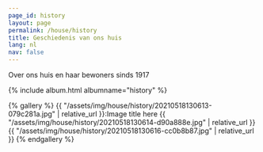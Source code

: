```yaml
---
page_id: history
layout: page
permalink: /house/history
title: Geschiedenis van ons huis
lang: nl
nav: false
---
```


Over ons huis en haar bewoners sinds 1917

<!-- With exiftag and exif: -->
<!-- simply so (by Jimmy_Xiao) -->
{% include album.html albumname="history" %}

<!-- Inline using lightgallery_tag.rb -->

{% gallery %}
{{ "/assets/img/house/history/20210518130613-079c281a.jpg" | relative_url }}:Image title here
{{ "/assets/img/house/history/20210518130614-d90a888e.jpg" | relative_url }}
{{ "/assets/img/house/history/20210518130616-cc0b8b87.jpg" | relative_url }}
{% endgallery %}
<!-- lightgallery_tag.rb auto thumbs -->

